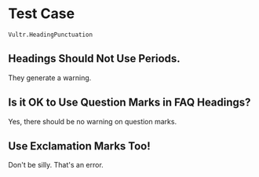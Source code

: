# Test Case

    Vultr.HeadingPunctuation

## Headings Should Not Use Periods.

They generate a warning.

## Is it OK to Use Question Marks in FAQ Headings?

Yes, there should be no warning on question marks.

## Use Exclamation Marks Too!

Don't be silly. That's an error.
